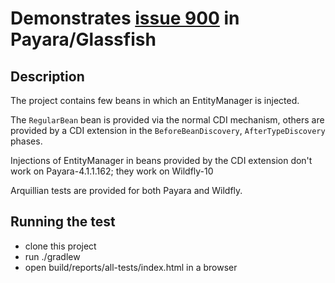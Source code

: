 
# Demonstrates [issue 900](https://github.com/payara/Payara/issues/900) in Payara/Glassfish

## Description

The project contains few beans in which an EntityManager is injected.

The `RegularBean` bean is provided via the normal CDI mechanism, others are provided by a CDI extension
in the `BeforeBeanDiscovery`, `AfterTypeDiscovery` phases.

Injections of EntityManager in beans provided by the CDI extension don't work on Payara-4.1.1.162; they
work on Wildfly-10

Arquillian tests are provided for both Payara and Wildfly.

## Running the test

* clone this project
* run ./gradlew
* open build/reports/all-tests/index.html in a browser
